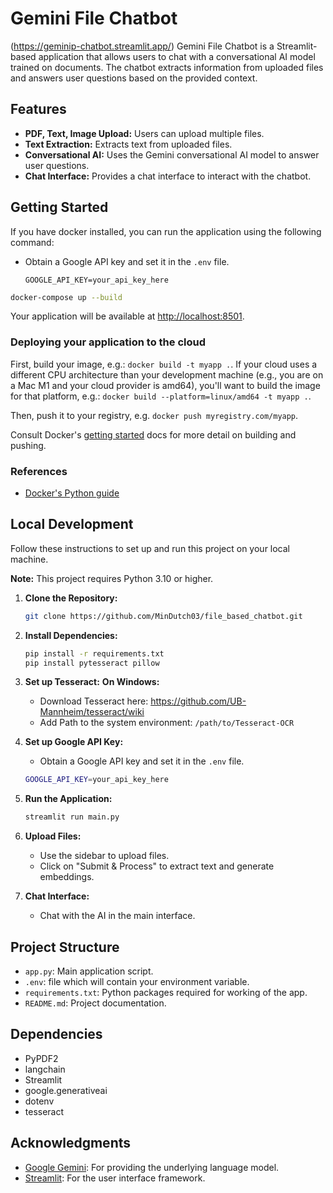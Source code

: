# Gemini File Chatbot 
(https://geminip-chatbot.streamlit.app/)
Gemini File Chatbot is a Streamlit-based application that allows users to chat with a conversational AI model trained on documents. The chatbot extracts information from uploaded files and answers user questions based on the provided context.



## Features

- **PDF, Text, Image Upload:** Users can upload multiple files.
- **Text Extraction:** Extracts text from uploaded files.
- **Conversational AI:** Uses the Gemini conversational AI model to answer user questions.
- **Chat Interface:** Provides a chat interface to interact with the chatbot.

## Getting Started

If you have docker installed, you can run the application using the following command:

- Obtain a Google API key and set it in the `.env` file.

  ```.env
  GOOGLE_API_KEY=your_api_key_here
  ```

```bash
docker-compose up --build
```

Your application will be available at [http://localhost:8501](http://localhost:8501).

### Deploying your application to the cloud

First, build your image, e.g.: `docker build -t myapp .`.
If your cloud uses a different CPU architecture than your development
machine (e.g., you are on a Mac M1 and your cloud provider is amd64),
you'll want to build the image for that platform, e.g.:
`docker build --platform=linux/amd64 -t myapp .`.

Then, push it to your registry, e.g. `docker push myregistry.com/myapp`.

Consult Docker's [getting started](https://docs.docker.com/go/get-started-sharing/)
docs for more detail on building and pushing.

### References

- [Docker&#39;s Python guide](https://docs.docker.com/language/python/)

## Local Development

Follow these instructions to set up and run this project on your local machine.

   **Note:** This project requires Python 3.10 or higher.

1. **Clone the Repository:**

   ```bash
   git clone https://github.com/MinDutch03/file_based_chatbot.git
   ```
2. **Install Dependencies:**

   ```bash
   pip install -r requirements.txt
   pip install pytesseract pillow
   ```
3. **Set up Tesseract:**
   **On Windows:**
   - Download Tesseract here: https://github.com/UB-Mannheim/tesseract/wiki
   - Add Path to the system environment: `/path/to/Tesseract-OCR`

4. **Set up Google API Key:**

   - Obtain a Google API key and set it in the `.env` file.

   ```bash
   GOOGLE_API_KEY=your_api_key_here
   ```
5. **Run the Application:**

   ```bash
   streamlit run main.py
   ```
6. **Upload Files:**

   - Use the sidebar to upload files.
   - Click on "Submit & Process" to extract text and generate embeddings.
7. **Chat Interface:**

   - Chat with the AI in the main interface.

## Project Structure

- `app.py`: Main application script.
- `.env`: file which will contain your environment variable.
- `requirements.txt`: Python packages required for working of the app.
- `README.md`: Project documentation.

## Dependencies

- PyPDF2
- langchain
- Streamlit
- google.generativeai
- dotenv
- tesseract


## Acknowledgments

- [Google Gemini](https://ai.google.com/): For providing the underlying language model.
- [Streamlit](https://streamlit.io/): For the user interface framework.
